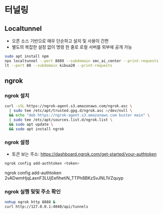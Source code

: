 # 터널링
## Localtunnel
- 오픈 소스 기반으로 매우 단순하고 설치 및 사용이 간편
- 별도의 복잡한 설정 없이 명령 한 줄로 로컬 서버를 외부에 공개 가능

```bash
sudo apt install npm
npx localtunnel --port 8889 --subdomain smc_ai_center --print-requests
lt --port 80 --subdomain kibua20 --print-requests
```

## ngrok
### ngrok 설치 
```bash
curl -sSL https://ngrok-agent.s3.amazonaws.com/ngrok.asc \
  | sudo tee /etc/apt/trusted.gpg.d/ngrok.asc >/dev/null \
  && echo "deb https://ngrok-agent.s3.amazonaws.com buster main" \
  | sudo tee /etc/apt/sources.list.d/ngrok.list \
  && sudo apt update \
  && sudo apt install ngrok
```
### ngrok 설정
- 토큰 보는 주소: https://dashboard.ngrok.com/get-started/your-authtoken

```bash
ngrok config add-authtoken <token>
```
ngrok config add-authtoken 2vADwmHjqLaxnF3LUjEefihetiN_TTPh8BKzSvJNL1VZquyp
### ngrok 실행 및및 주소 확인
```bash
nohup ngrok http 8888 &
curl http://127.0.0.1:4040/api/tunnels
```